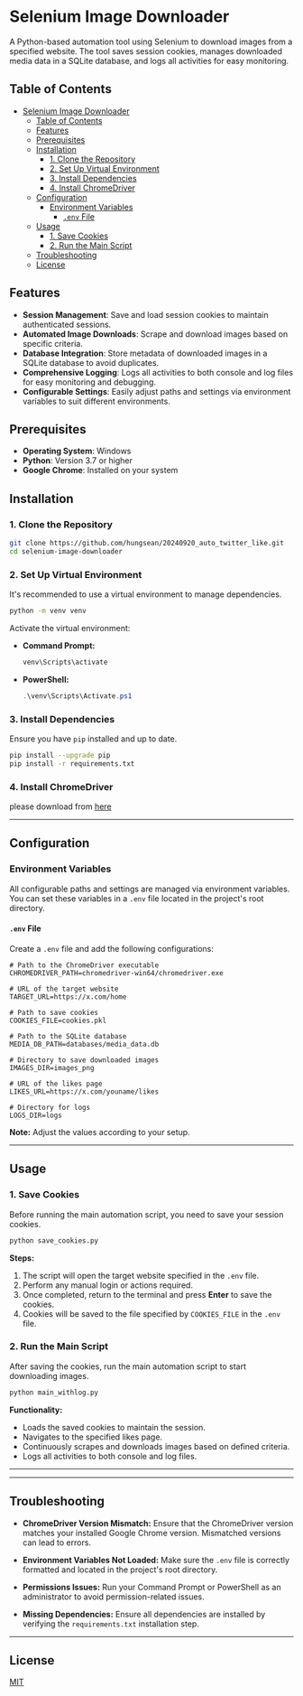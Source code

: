 # Selenium Image Downloader

A Python-based automation tool using Selenium to download images from a specified website. The tool saves session cookies, manages downloaded media data in a SQLite database, and logs all activities for easy monitoring.

## Table of Contents

- [Selenium Image Downloader](#selenium-image-downloader)
  - [Table of Contents](#table-of-contents)
  - [Features](#features)
  - [Prerequisites](#prerequisites)
  - [Installation](#installation)
    - [1. Clone the Repository](#1-clone-the-repository)
    - [2. Set Up Virtual Environment](#2-set-up-virtual-environment)
    - [3. Install Dependencies](#3-install-dependencies)
    - [4. Install ChromeDriver](#4-install-chromedriver)
  - [Configuration](#configuration)
    - [Environment Variables](#environment-variables)
      - [`.env` File](#env-file)
  - [Usage](#usage)
    - [1. Save Cookies](#1-save-cookies)
    - [2. Run the Main Script](#2-run-the-main-script)
  - [Troubleshooting](#troubleshooting)
  - [License](#license)

## Features

- **Session Management**: Save and load session cookies to maintain authenticated sessions.
- **Automated Image Downloads**: Scrape and download images based on specific criteria.
- **Database Integration**: Store metadata of downloaded images in a SQLite database to avoid duplicates.
- **Comprehensive Logging**: Logs all activities to both console and log files for easy monitoring and debugging.
- **Configurable Settings**: Easily adjust paths and settings via environment variables to suit different environments.

## Prerequisites

- **Operating System**: Windows
- **Python**: Version 3.7 or higher
- **Google Chrome**: Installed on your system

## Installation

### 1. Clone the Repository

```bash
git clone https://github.com/hungsean/20240920_auto_twitter_like.git
cd selenium-image-downloader
```

### 2. Set Up Virtual Environment

It's recommended to use a virtual environment to manage dependencies.

```bash
python -m venv venv
```

Activate the virtual environment:

- **Command Prompt:**

  ```bash
  venv\Scripts\activate
  ```

- **PowerShell:**

  ```powershell
  .\venv\Scripts\Activate.ps1
  ```

### 3. Install Dependencies

Ensure you have `pip` installed and up to date.

```bash
pip install --upgrade pip
pip install -r requirements.txt
```

### 4. Install ChromeDriver

please download from [here](https://googlechromelabs.github.io/chrome-for-testing/)

---

## Configuration

### Environment Variables

All configurable paths and settings are managed via environment variables. You can set these variables in a `.env` file located in the project's root directory.

#### `.env` File

Create a `.env` file and add the following configurations:

```dotenv
# Path to the ChromeDriver executable
CHROMEDRIVER_PATH=chromedriver-win64/chromedriver.exe

# URL of the target website
TARGET_URL=https://x.com/home

# Path to save cookies
COOKIES_FILE=cookies.pkl

# Path to the SQLite database
MEDIA_DB_PATH=databases/media_data.db

# Directory to save downloaded images
IMAGES_DIR=images_png

# URL of the likes page
LIKES_URL=https://x.com/youname/likes

# Directory for logs
LOGS_DIR=logs
```

**Note:** Adjust the values according to your setup.

---

## Usage

### 1. Save Cookies

Before running the main automation script, you need to save your session cookies.

```bash
python save_cookies.py
```

**Steps:**

1. The script will open the target website specified in the `.env` file.
2. Perform any manual login or actions required.
3. Once completed, return to the terminal and press **Enter** to save the cookies.
4. Cookies will be saved to the file specified by `COOKIES_FILE` in the `.env` file.

### 2. Run the Main Script

After saving the cookies, run the main automation script to start downloading images.

```bash
python main_withlog.py
```

**Functionality:**

- Loads the saved cookies to maintain the session.
- Navigates to the specified likes page.
- Continuously scrapes and downloads images based on defined criteria.
- Logs all activities to both console and log files.

---
<!--
## Automating Initialization

To streamline the setup process, you can create a Windows batch script (`setup.bat`) that automates the activation of the virtual environment and runs the necessary scripts.

**Example `setup.bat`:**

```batch
@echo off
REM Activate virtual environment
call venv\Scripts\activate.bat

REM Install dependencies
pip install --upgrade pip
pip install -r requirements.txt

REM Run the save_cookies script
python save_cookies.py

REM Run the main automation script
python main_withlog.py

REM Pause the script to keep the window open
pause
```

**Usage:**

1. Double-click `setup.bat` or run it via Command Prompt.
2. The script will activate the virtual environment, install dependencies, prompt you to save cookies, and then start the main automation process.

-->

---

## Troubleshooting

- **ChromeDriver Version Mismatch:**
  Ensure that the ChromeDriver version matches your installed Google Chrome version. Mismatched versions can lead to errors.

- **Environment Variables Not Loaded:**
  Make sure the `.env` file is correctly formatted and located in the project's root directory.

- **Permissions Issues:**
  Run your Command Prompt or PowerShell as an administrator to avoid permission-related issues.

- **Missing Dependencies:**
  Ensure all dependencies are installed by verifying the `requirements.txt` installation step.

---

## License

[MIT](LICENSE)

